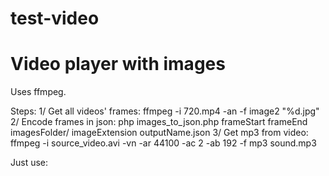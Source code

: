# test-video

# Video player with images

Uses ffmpeg.

Steps:
1/ Get all videos' frames: ffmpeg -i 720.mp4 -an -f image2 "%d.jpg"
2/ Encode frames in json: php images_to_json.php frameStart frameEnd imagesFolder/ imageExtension outputName.json
3/ Get mp3 from video: ffmpeg -i source_video.avi -vn -ar 44100 -ac 2 -ab 192 -f mp3 sound.mp3

Just use: <div id="videoPlayer" data-videoPlayer="video.json"></div>